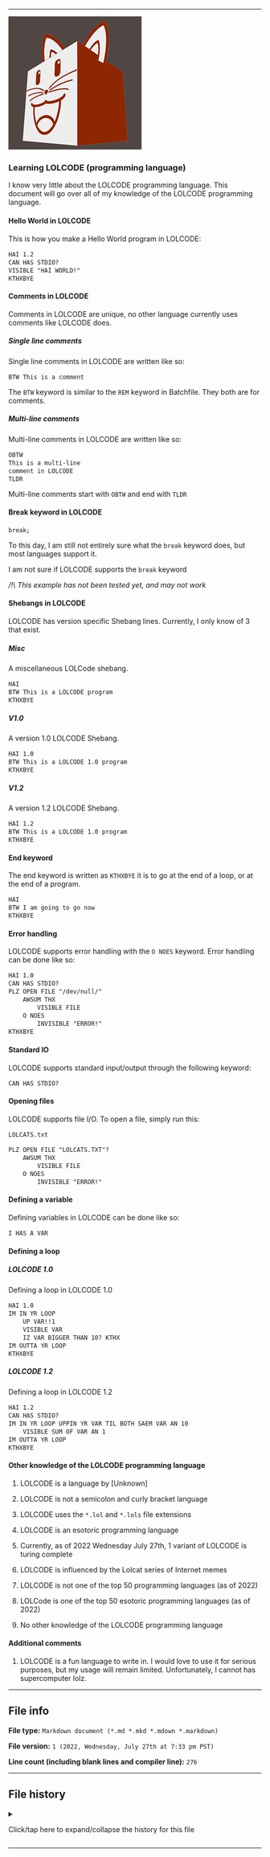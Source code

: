 
***

![/LOLCode_logo.png](/LOLCode_logo.png)

### Learning LOLCODE (programming language)

I know very little about the LOLCODE programming language. This document will go over all of my knowledge of the LOLCODE programming language.

#### Hello World in LOLCODE

This is how you make a Hello World program in LOLCODE:

```lolcode
HAI 1.2
CAN HAS STDIO?
VISIBLE "HAI WORLD!"
KTHXBYE
```

#### Comments in LOLCODE

Comments in LOLCODE are unique, no other language currently uses comments like LOLCODE does.

##### Single line comments

Single line comments in LOLCODE are written like so:

```lolcode
BTW This is a comment
```

The `BTW` keyword is similar to the `REM` keyword in Batchfile. They both are for comments.

##### Multi-line comments

Multi-line comments in LOLCODE are written like so:

```lolcode
OBTW
This is a multi-line
comment in LOLCODE
TLDR
```

Multi-line comments start with `OBTW` and end with `TLDR`

#### Break keyword in LOLCODE

```lolcode
break;
```

To this day, I am still not entirely sure what the `break` keyword does, but most languages support it.

I am not sure if LOLCODE supports the `break` keyword

_/!\ This example has not been tested yet, and may not work_

#### Shebangs in LOLCODE

LOLCODE has version specific Shebang lines. Currently, I only know of 3 that exist.

##### Misc

A miscellaneous LOLCode shebang.

```lolcode
HAI
BTW This is a LOLCODE program
KTHXBYE
```
##### V1.0

A version 1.0 LOLCODE Shebang.

```lolcode
HAI 1.0
BTW This is a LOLCODE 1.0 program
KTHXBYE
```

##### V1.2

A version 1.2 LOLCODE Shebang.

```lolcode
HAI 1.2
BTW This is a LOLCODE 1.0 program
KTHXBYE
```

#### End keyword

The end keyword is written as `KTHXBYE` it is to go at the end of a loop, or at the end of a program.

```lolcode
HAI
BTW I am going to go now
KTHXBYE
```

#### Error handling

LOLCODE supports error handling with the `O NOES` keyword. Error handling can be done like so:

```lolcode
HAI 1.0
CAN HAS STDIO?
PLZ OPEN FILE "/dev/null/"
    AWSUM THX
        VISIBLE FILE
    O NOES
        INVISIBLE "ERROR!"
KTHXBYE
```

#### Standard IO

LOLCODE supports standard input/output through the following keyword:

```lolcode
CAN HAS STDIO?
```

#### Opening files

LOLCODE supports file I/O. To open a file, simply run this:

```plain-text
LOLCATS.txt
```

```lolcode
PLZ OPEN FILE "LOLCATS.TXT"?
    AWSUM THX
        VISIBLE FILE
    O NOES
        INVISIBLE "ERROR!"
```

#### Defining a variable

Defining variables in LOLCODE can be done like so:

```lolcode
I HAS A VAR
```

#### Defining a loop

##### LOLCODE 1.0

Defining a loop in LOLCODE 1.0

```lolcode
HAI 1.0
IM IN YR LOOP
    UP VAR!!1
    VISIBLE VAR
    IZ VAR BIGGER THAN 10? KTHX
IM OUTTA YR LOOP
KTHXBYE
```

##### LOLCODE 1.2

Defining a loop in LOLCODE 1.2

```lolcode
HAI 1.2
CAN HAS STDIO?
IM IN YR LOOP UPPIN YR VAR TIL BOTH SAEM VAR AN 10
    VISIBLE SUM OF VAR AN 1
IM OUTTA YR LOOP
KTHXBYE
```

#### Other knowledge of the LOLCODE programming language

1. LOLCODE is a language by [Unknown]

2. LOLCODE is not a semicolon and curly bracket language

3. LOLCODE uses the `*.lol` and `*.lols` file extensions

4. LOLCODE is an esotoric programming language

5. Currently, as of 2022 Wednesday July 27th, 1 variant of LOLCODE is turing complete

6. LOLCODE is influenced by the Lolcat series of Internet memes

7. LOLCODE is not one of the top 50 programming languages (as of 2022)

8. LOLCode is one of the top 50 esotoric programming languages (as of 2022)

9. No other knowledge of the LOLCODE programming language

#### Additional comments

1. LOLCODE is a fun language to write in. I would love to use it for serious purposes, but my usage will remain limited. Unfortunately, I cannot has supercomputer lolz.

***

## File info

**File type:** `Markdown document (*.md *.mkd *.mdown *.markdown)`

**File version:** `1 (2022, Wednesday, July 27th at 7:33 pm PST)`

**Line count (including blank lines and compiler line):** `276`

***

## File history

<details><summary><p>Click/tap here to expand/collapse the history for this file</p></summary>

<details><summary><p><b>Version 1 (2022, Wednesday, July 27th at 7:33 pm PST)</b></p></summary>

> Changes:

> * Started the file

> * Added the `title` section

> * Added the `Hello World in LOLCODE` section

> * Added the `Comments in LOLCODE` section

> > * Added the `Single line comments` subsection

> > * Added the `Multi-line comments` subsection

> * Added the `break keyword in LOLCODE` section

> * Added the `Shebangs in LOLCODE` section

> > * Added the `Misc` subsection

> > * Added the `V1.0` subsection

> > * Added the `V1.2` subsection

> * Added the `End keyword` section

> * Added the `Error handling` section

> * Added the `Standard I/O` section

> * Added the `opening files` section

> * Added the `Defining a variable` section

> * Added the `Defining a loop` section

> > * Added the `LOLCODE 1.0` subsection

> > * Added the `LOLCODE 1.2` subsection

> * Added the `other knowledge of the LOLCODE programming language` section

> * Added the `Additional comments` section

> * Added the `file info` section

> * Added the `file history` section

> * No other changes in version 1

</details>

</details>

***
